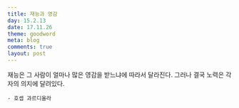```yaml
---
title: 재능과 영감 
day: 15.2.13
date: 17.11.26
theme: goodword
meta: blog
comments: true
layout: post
---
```


재능은 그 사람이 얼마나 많은 영감을 받느냐에 따라서 달라진다. 
그러나 결국 노력은 각자의 의지에 달려있다. 

	- 호셉 과르디올라 